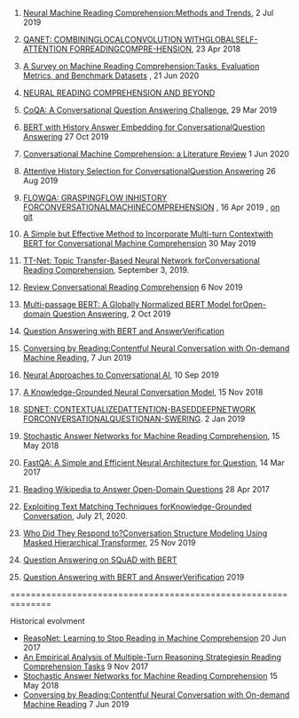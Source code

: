 1. [Neural Machine Reading Comprehension:Methods and Trends](https://arxiv.org/pdf/1907.01118v1.pdf), 2 Jul 2019

2. [QANET:   COMBININGLOCALCONVOLUTION   WITHGLOBALSELF-ATTENTION   FORREADINGCOMPRE-HENSION](https://arxiv.org/pdf/1804.09541.pdf), 23 Apr 2018

3. [A Survey on Machine Reading Comprehension:Tasks, Evaluation Metrics, and Benchmark Datasets](https://arxiv.org/pdf/2006.11880v1.pdf) , 21 Jun 2020
4. [NEURAL READING COMPREHENSION AND BEYOND](https://www.cs.princeton.edu/~danqic/papers/thesis.pdf)
5. [CoQA: A Conversational Question Answering Challenge](https://arxiv.org/pdf/1808.07042.pdf), 29 Mar 2019
6. [BERT with History Answer Embedding for ConversationalQuestion Answering](https://arxiv.org/pdf/1905.05412.pdf) 27 Oct 2019
7. [Conversational Machine Comprehension: a Literature Review](https://arxiv.org/pdf/2006.00671.pdf) 1 Jun 2020
8. [Attentive History Selection for ConversationalQuestion Answering](https://dl.acm.org/doi/pdf/10.1145/3357384.3357905) 26 Aug 2019
9. [FLOWQA: GRASPINGFLOW INHISTORY FORCONVERSATIONALMACHINECOMPREHENSION](https://arxiv.org/pdf/1810.06683.pdf) , 16 Apr 2019 ,  [   on git](https://github.com/momohuang/FlowQA)

10. [A Simple but Effective Method to Incorporate Multi-turn Contextwith BERT for Conversational Machine Comprehension](https://arxiv.org/pdf/1905.12848.pdf) 30 May 2019
11. [TT-Net: Topic Transfer-Based Neural Network forConversational Reading Comprehension](https://ieeexplore.ieee.org/stamp/stamp.jsp?tp=&arnumber=8805064), September 3, 2019.
12. [Review Conversational Reading Comprehension](https://arxiv.org/pdf/1902.00821.pdf) 6 Nov 2019 
13. [Multi-passage BERT: A Globally Normalized BERT Model forOpen-domain Question Answering](https://arxiv.org/pdf/1908.08167.pdf), 2 Oct 2019
14. [Question Answering with BERT and AnswerVerification](http://web.stanford.edu/class/cs224n/reports/default/15763476.pdf)
15. [Conversing by Reading:Contentful Neural Conversation with On-demand Machine Reading](https://arxiv.org/pdf/1906.02738.pdf), 7 Jun 2019
16. [Neural Approaches to Conversational AI](https://arxiv.org/pdf/1809.08267.pdf), 10 Sep 2019
17. [A Knowledge-Grounded Neural Conversation Model](https://arxiv.org/pdf/1702.01932.pdf), 15 Nov 2018
18. [SDNET:  CONTEXTUALIZEDATTENTION-BASEDDEEPNETWORK   FORCONVERSATIONALQUESTIONAN-SWERING](https://arxiv.org/pdf/1812.03593.pdf).  2 Jan 2019
19. [Stochastic Answer Networks for Machine Reading Comprehension](https://arxiv.org/pdf/1712.03556.pdf),  15 May 2018
20. [FastQA: A Simple and Efficient Neural Architecture for Question](https://arxiv.org/pdf/1703.04816v1.pdf), 14 Mar 2017
21. [Reading Wikipedia to Answer Open-Domain Questions](https://arxiv.org/pdf/1704.00051.pdf) 28 Apr 2017
22. [Exploiting Text Matching Techniques forKnowledge-Grounded Conversation](https://ieeexplore.ieee.org/stamp/stamp.jsp?tp=&arnumber=9136717), July 21, 2020.
23. [Who Did They Respond to?Conversation Structure Modeling Using Masked Hierarchical Transformer](https://arxiv.org/pdf/1911.10666.pdf), 25 Nov 2019
24. [Question Answering on SQuAD with BERT](https://web.stanford.edu/class/archive/cs/cs224n/cs224n.1194/reports/default/15791990.pdf)
25. [Question Answering with BERT and AnswerVerification](http://web.stanford.edu/class/cs224n/reports/default/15763476.pdf)  2019



==============================================================

Historical evolvment
* [ReasoNet: Learning to Stop Reading in Machine Comprehension](https://arxiv.org/pdf/1609.05284.pdf) 20 Jun 2017
* [An Empirical Analysis of Multiple-Turn Reasoning Strategiesin Reading Comprehension Tasks](https://arxiv.org/pdf/1711.03230.pdf) 9 Nov 2017
* [Stochastic Answer Networks for Machine Reading Comprehension](https://arxiv.org/pdf/1712.03556.pdf) 15 May 2018
* [Conversing by Reading:Contentful Neural Conversation with On-demand Machine Reading](https://arxiv.org/pdf/1906.02738.pdf) 7 Jun 2019

